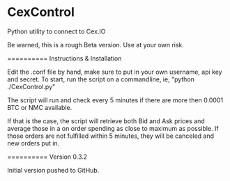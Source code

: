 CexControl
==========
Python utility to connect to Cex.IO

Be warned, this is a rough Beta version. Use at your own risk.

==========
Instructions & Installation

Edit the .conf file by hand, make sure to put in your own username, api key and secret. 
To start, run the script on a commandline, ie, "python ./CexControl.py"

The script will run and check every 5 minutes if there are more then 0.0001 BTC or NMC available. 

If that is the case, the script will retrieve both Bid and Ask prices and average those in a on order spending as close to maximum as possible. If those orders are not fulfilled within 5 minutes, they will be canceled and new orders put in.

==========
Version 0.3.2

Initial version pushed to GitHub.

